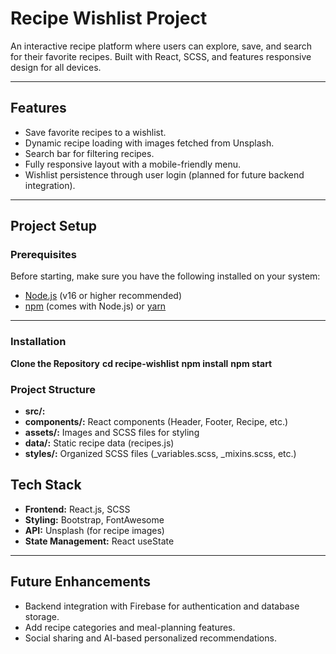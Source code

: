 # Recipe Wishlist Project

An interactive recipe platform where users can explore, save, and search for their favorite recipes. Built with React, SCSS, and features responsive design for all devices.

---

## Features

- Save favorite recipes to a wishlist.
- Dynamic recipe loading with images fetched from Unsplash.
- Search bar for filtering recipes.
- Fully responsive layout with a mobile-friendly menu.
- Wishlist persistence through user login (planned for future backend integration).

---

## Project Setup

### Prerequisites

Before starting, make sure you have the following installed on your system:

- [Node.js](https://nodejs.org/) (v16 or higher recommended)
- [npm](https://www.npmjs.com/) (comes with Node.js) or [yarn](https://yarnpkg.com/)

---

### Installation

**Clone the Repository**
**cd recipe-wishlist**
**npm install**
**npm start**
   

### Project Structure
- **src/:**
- **components/:** React components (Header, Footer, Recipe, etc.)
- **assets/:** Images and SCSS files for styling
- **data/:** Static recipe data (recipes.js)
- **styles/:** Organized SCSS files (_variables.scss, _mixins.scss, etc.)

## Tech Stack

- **Frontend:** React.js, SCSS  
- **Styling:** Bootstrap, FontAwesome  
- **API:** Unsplash (for recipe images)  
- **State Management:** React useState  

---

## Future Enhancements

- Backend integration with Firebase for authentication and database storage.  
- Add recipe categories and meal-planning features.  
- Social sharing and AI-based personalized recommendations.   
